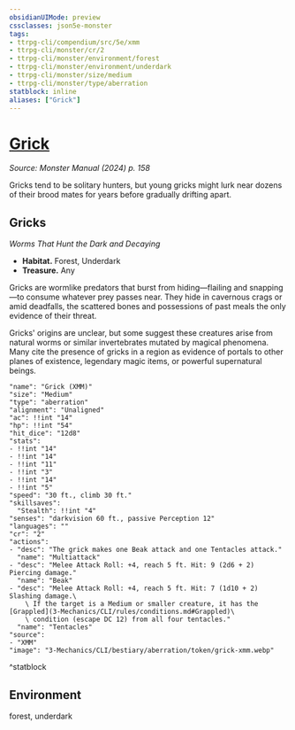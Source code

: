 ```yaml
---
obsidianUIMode: preview
cssclasses: json5e-monster
tags:
- ttrpg-cli/compendium/src/5e/xmm
- ttrpg-cli/monster/cr/2
- ttrpg-cli/monster/environment/forest
- ttrpg-cli/monster/environment/underdark
- ttrpg-cli/monster/size/medium
- ttrpg-cli/monster/type/aberration
statblock: inline
aliases: ["Grick"]
---
```

# [Grick](3-Mechanics\CLI\bestiary\aberration/grick-xmm.md)
*Source: Monster Manual (2024) p. 158*  

Gricks tend to be solitary hunters, but young gricks might lurk near dozens of their brood mates for years before gradually drifting apart.

## Gricks

*Worms That Hunt the Dark and Decaying*

- **Habitat.** Forest, Underdark  
- **Treasure.** Any  

Gricks are wormlike predators that burst from hiding—flailing and snapping—to consume whatever prey passes near. They hide in cavernous crags or amid deadfalls, the scattered bones and possessions of past meals the only evidence of their threat.

Gricks' origins are unclear, but some suggest these creatures arise from natural worms or similar invertebrates mutated by magical phenomena. Many cite the presence of gricks in a region as evidence of portals to other planes of existence, legendary magic items, or powerful supernatural beings.

```statblock
"name": "Grick (XMM)"
"size": "Medium"
"type": "aberration"
"alignment": "Unaligned"
"ac": !!int "14"
"hp": !!int "54"
"hit_dice": "12d8"
"stats":
- !!int "14"
- !!int "14"
- !!int "11"
- !!int "3"
- !!int "14"
- !!int "5"
"speed": "30 ft., climb 30 ft."
"skillsaves":
  "Stealth": !!int "4"
"senses": "darkvision 60 ft., passive Perception 12"
"languages": ""
"cr": "2"
"actions":
- "desc": "The grick makes one Beak attack and one Tentacles attack."
  "name": "Multiattack"
- "desc": "Melee Attack Roll: +4, reach 5 ft. Hit: 9 (2d6 + 2) Piercing damage."
  "name": "Beak"
- "desc": "Melee Attack Roll: +4, reach 5 ft. Hit: 7 (1d10 + 2) Slashing damage.\
    \ If the target is a Medium or smaller creature, it has the [Grappled](3-Mechanics/CLI/rules/conditions.md#Grappled)\
    \ condition (escape DC 12) from all four tentacles."
  "name": "Tentacles"
"source":
- "XMM"
"image": "3-Mechanics/CLI/bestiary/aberration/token/grick-xmm.webp"
```
^statblock

## Environment

forest, underdark